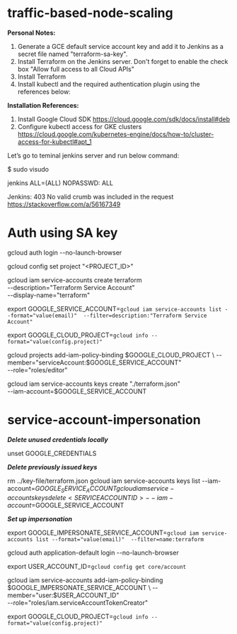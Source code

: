 # traffic-based-node-scaling

**Personal Notes:**
1. Generate a GCE default service account key and add it to Jenkins as a secret file named "terraform-sa-key".
2. Install Terraform on the Jenkins server. Don't forget to enable the check box "Allow full access to all Cloud APIs"
3. Install Terraform
4. Install kubectl and the required authentication plugin using the references below:

**Installation References:**
1. Install Google Cloud SDK https://cloud.google.com/sdk/docs/install#deb
2. Configure kubectl access for GKE clusters https://cloud.google.com/kubernetes-engine/docs/how-to/cluster-access-for-kubectl#apt_1



Let’s go to teminal jenkins server and run below command:

$ sudo visudo

jenkins ALL=(ALL) NOPASSWD: ALL

Jenkins: 403 No valid crumb was included in the request  https://stackoverflow.com/a/56167349



# Auth using SA key

gcloud auth login --no-launch-browser

gcloud config set project "<PROJECT_ID>"  

gcloud iam service-accounts create terraform \
    --description="Terraform Service Account" \
    --display-name="terraform"

export GOOGLE_SERVICE_ACCOUNT=`gcloud iam service-accounts list --format="value(email)"  --filter=description:"Terraform Service Account"` 

export GOOGLE_CLOUD_PROJECT=`gcloud info --format="value(config.project)"`

gcloud projects add-iam-policy-binding $GOOGLE_CLOUD_PROJECT \
    --member="serviceAccount:$GOOGLE_SERVICE_ACCOUNT" \
    --role="roles/editor" 

gcloud iam service-accounts keys create "./terraform.json"  \
  --iam-account=$GOOGLE_SERVICE_ACCOUNT 

# service-account-impersonation

***Delete unused credentials locally***

unset GOOGLE_CREDENTIALS  

***Delete previously issued keys***

rm ../key-file/terraform.json
gcloud iam service-accounts keys list    --iam-account=$GOOGLE_SERVICE_ACCOUNT
gcloud iam service-accounts keys delete   <SERVICE ACCOUNT ID>  --iam-account=$GOOGLE_SERVICE_ACCOUNT

***Set up impersonation***

export GOOGLE_IMPERSONATE_SERVICE_ACCOUNT=`gcloud iam service-accounts list --format="value(email)"  --filter=name:terraform`  

gcloud auth application-default login --no-launch-browser 

export USER_ACCOUNT_ID=`gcloud config get core/account` 

gcloud iam service-accounts add-iam-policy-binding \
    $GOOGLE_IMPERSONATE_SERVICE_ACCOUNT \
    --member="user:$USER_ACCOUNT_ID" \
    --role="roles/iam.serviceAccountTokenCreator"  

export GOOGLE_CLOUD_PROJECT=`gcloud info --format="value(config.project)"` 